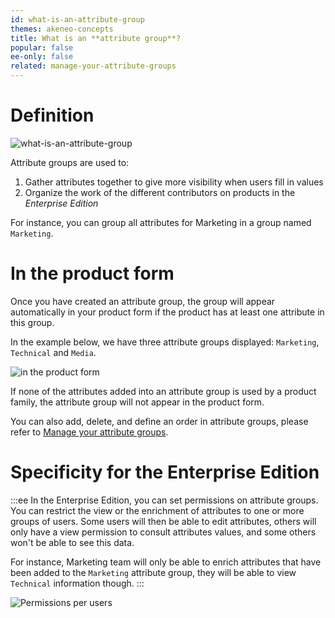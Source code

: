 ```yaml
---
id: what-is-an-attribute-group
themes: akeneo-concepts
title: What is an **attribute group**?
popular: false
ee-only: false
related: manage-your-attribute-groups
---
```


# Definition

![what-is-an-attribute-group](Settings_What-is-an-attribute-group.svg)

Attribute groups are used to:
1. Gather attributes together to give more visibility when users fill in values
1. Organize the work of the different contributors on products in the *Enterprise Edition*

For instance, you can group all attributes for Marketing in a group named `Marketing`.

# In the product form

Once you have created an attribute group, the group will appear automatically in your product form if the product has at least one attribute in this group.

In the example below, we have three attribute groups displayed: `Marketing`, `Technical` and `Media`.

![in the product form](Products_ExampleofAttributeGroups.gif)

If none of the attributes added into an attribute group is used by a product family, the attribute group will not appear in the product form.

You can also add, delete, and define an order in attribute groups, please refer to [Manage your attribute groups](manage-your-attribute-groups.html).

# Specificity for the Enterprise Edition

:::ee
In the Enterprise Edition, you can set permissions on attribute groups. You can restrict the view or the enrichment of attributes to one or more groups of users. Some users will then be able to edit attributes, others will only have a view permission to consult attributes values, and some others won't be able to see this data.

For instance, Marketing team will only be able to enrich attributes that have been added to the `Marketing` attribute group, they will be able to view `Technical` information though.
:::

![Permissions per users](Settings_PermissionsOnAttributeGroups.png)
